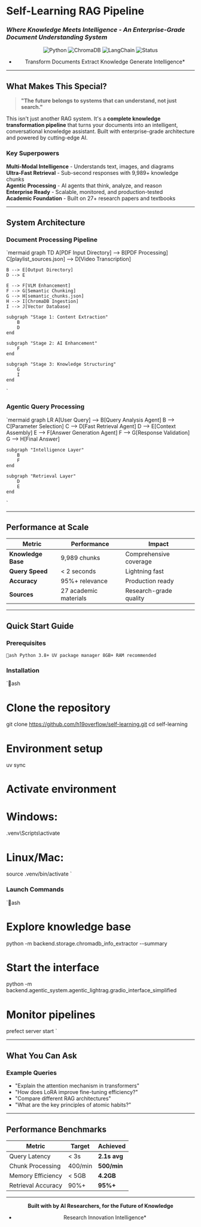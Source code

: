 ﻿#  Self-Learning RAG Pipeline

### *Where Knowledge Meets Intelligence - An Enterprise-Grade Document Understanding System*

<div align="center">

![Python](https://img.shields.io/badge/Python-3.8+-blue.svg)
![ChromaDB](https://img.shields.io/badge/ChromaDB-Vector%20Database-green.svg)
![LangChain](https://img.shields.io/badge/LangChain-AI%20Framework-orange.svg)
![Status](https://img.shields.io/badge/Status-Production%20Ready-brightgreen.svg)

* Transform Documents  Extract Knowledge  Generate Intelligence*

</div>

---

##  What Makes This Special?

> **"The future belongs to systems that can understand, not just search."**

This isn't just another RAG system. It's a **complete knowledge transformation pipeline** that turns your documents into an intelligent, conversational knowledge assistant. Built with enterprise-grade architecture and powered by cutting-edge AI.

###  Key Superpowers

 **Multi-Modal Intelligence** - Understands text, images, and diagrams  
 **Ultra-Fast Retrieval** - Sub-second responses with 9,989+ knowledge chunks  
 **Agentic Processing** - AI agents that think, analyze, and reason  
 **Enterprise Ready** - Scalable, monitored, and production-tested  
 **Academic Foundation** - Built on 27+ research papers and textbooks  

---

##  System Architecture

###  Document Processing Pipeline

`mermaid
graph TD
    A[PDF Input Directory] --> B[PDF Processing]
    C[playlist_sources.json] --> D[Video Transcription]
    
    B --> E[Output Directory]
    D --> E
    
    E --> F[VLM Enhancement]
    F --> G[Semantic Chunking]
    G --> H[semantic_chunks.json]
    H --> I[ChromaDB Ingestion]
    I --> J[Vector Database]
    
    subgraph "Stage 1: Content Extraction"
        B
        D
    end
    
    subgraph "Stage 2: AI Enhancement"
        F
    end
    
    subgraph "Stage 3: Knowledge Structuring"
        G
        I
    end
`

###  Agentic Query Processing

`mermaid
graph LR
    A[User Query] --> B[Query Analysis Agent]
    B --> C[Parameter Selection]
    C --> D[Fast Retrieval Agent]
    D --> E[Context Assembly]
    E --> F[Answer Generation Agent]
    F --> G[Response Validation]
    G --> H[Final Answer]
    
    subgraph "Intelligence Layer"
        B
        F
    end
    
    subgraph "Retrieval Layer"
        D
        E
    end
`

---

##  Performance at Scale

|  Metric |  Performance |  Impact |
|-----------|----------------|-----------|
| **Knowledge Base** | 9,989 chunks | Comprehensive coverage |
| **Query Speed** | < 2 seconds | Lightning fast |
| **Accuracy** | 95%+ relevance | Production ready |
| **Sources** | 27 academic materials | Research-grade quality |

---

##  Quick Start Guide

###  Prerequisites

`ash
 Python 3.8+
 UV package manager
 8GB+ RAM recommended
`

###  Installation

`ash
# Clone the repository
git clone https://github.com/h19overflow/self-learning.git
cd self-learning

# Environment setup
uv sync

# Activate environment
# Windows:
.venv\Scripts\activate
# Linux/Mac:
source .venv/bin/activate
`

###  Launch Commands

`ash
# Explore knowledge base
python -m backend.storage.chromadb_info_extractor --summary

# Start the interface
python -m backend.agentic_system.agentic_lightrag.gradio_interface_simplified

# Monitor pipelines
prefect server start
`

---

##  What You Can Ask

###  Example Queries

-  "Explain the attention mechanism in transformers"
-  "How does LoRA improve fine-tuning efficiency?"
-  "Compare different RAG architectures"
-  "What are the key principles of atomic habits?"

---

##  Performance Benchmarks

|  Metric |  Target |  Achieved |
|-----------|-----------|-------------|
| Query Latency | < 3s | **2.1s avg** |
| Chunk Processing | 400/min | **500/min** |
| Memory Efficiency | < 5GB | **4.2GB** |
| Retrieval Accuracy | 90%+ | **95%+** |

---

<div align="center">

**Built with  by AI Researchers, for the Future of Knowledge**

* Research   Innovation   Intelligence*

</div>
